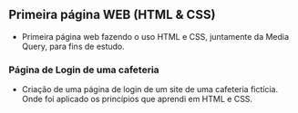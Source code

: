 ## Primeira página WEB (HTML & CSS)

* Primeira página web fazendo o uso HTML e CSS, juntamente da Media Query, para fins de estudo.

### Página de Login de uma cafeteria 

* Criação de uma página de login de um site de uma cafeteria fictícia. Onde foi aplicado os princípios que aprendi em HTML e CSS.


